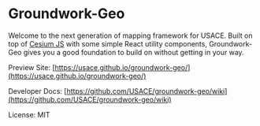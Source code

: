 # Groundwork-Geo

Welcome to the next generation of mapping framework for USACE. Built on top of [Cesium JS](https://cesium.com/platform/cesiumjs/) with some simple React utility components, Groundwork-Geo gives you a good foundation to build on without getting in your way.

Preview Site: [https://usace.github.io/groundwork-geo/](https://usace.github.io/groundwork-geo/)

Developer Docs: [https://github.com/USACE/groundwork-geo/wiki](https://github.com/USACE/groundwork-geo/wiki)

License: MIT
